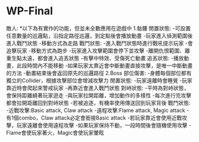 # WP-Final

敵人:
*以下為有實作的功能，但並未全數應用在遊戲中
    1.骷髏
        閒置狀態:
            -可設置任意數量的巡邏點，沿指定路徑巡邏，到定點後會播放動畫
            -玩家進入偵測範圍後進入戰鬥狀態
            -移動方式為走路
        戰鬥狀態:
            -進入戰鬥狀態時進行戰吼提示玩家
            -會追擊玩家
            -移動方式為跑步
            -玩家進入攻擊範圍會停下並攻擊
            -離開仇恨範圍、離重生點太遠，都會進入追丟狀態
            -有擊中特效、受傷死亡動畫
        追丟狀態:
            -播放動畫，此段時間內不能移動
            -如果玩家太靠近會中斷動畫直接攻擊，是唯一中斷動畫的方法
            -動畫結束後會返回原先的巡邏路徑
    2.Boss
        部位傷害:
            -身體每個部位都有獨立的Collider，根據攻擊部位會增減攻擊力
        閒置狀態:
            -玩家遠離時會睡覺
            -玩家靠近時會爬起來警戒玩家
            -再靠近會進入戰鬥狀態
        對峙狀態:
            -平時為對峙狀態，會保持距離繞著玩家遊走
            -與玩家拉開距離，增加動作的多樣性
            -每次進行完攻擊都會拉開距離回到對峙狀態
            -若被追逐，有機率使用傳送回到玩家背後
        戰鬥狀態:
            -近戰攻擊:Basic attack, Claw attack
            -遠程攻擊:Flame attack, Magic attack
            -有1個combo，Claw attack必定會銜接Basic attack
            -若玩家靠近會使用近戰攻擊，玩家遠離會使用遠程攻擊
            -如果玩家保持不動，一段時間後會隨機使用攻擊
            -Flame會使玩家著火，Magic會使玩家暈眩